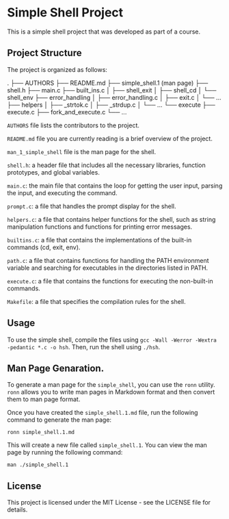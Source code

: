 # Simple Shell Project

This is a simple shell project that was developed as part of a course.

## Project Structure

The project is organized as follows:

.
├── AUTHORS
├── README.md
├── simple_shell.1 (man page)
├── shell.h
├── main.c
├── built_ins.c
│ ├── shell_exit
│ ├── shell_cd
│ └── shell_env
├── error_handling
│ ├── error_handling.c
│ ├── exit.c
│ └── ...
├── helpers
│ ├── _strtok.c
│ ├── _strdup.c
│ └── ...
└── execute
  ├── execute.c
  ├── fork_and_execute.c
  └── ...


`AUTHORS` file lists the contributors to the project. 

`README.md` file you are currently reading is a brief overview of the project. 

`man_1_simple_shell` file is the man page for the shell.

`shell.h`: a header file that includes all the necessary libraries, function prototypes, and global variables.

`main.c`: the main file that contains the loop for getting the user input, parsing the input, and executing the command.

`prompt.c`: a file that handles the prompt display for the shell.

`helpers.c`: a file that contains helper functions for the shell, such as string manipulation functions and functions for printing error messages.

`builtins.c`: a file that contains the implementations of the built-in commands (cd, exit, env).

`path.c`: a file that contains functions for handling the PATH environment variable and searching for 
executables in the directories listed in PATH.

`execute.c`: a file that contains the functions for executing the non-built-in commands.

`Makefile`: a file that specifies the compilation rules for the shell.


## Usage

To use the simple shell, compile the files using `gcc -Wall -Werror -Wextra -pedantic *.c -o hsh`. Then, run the shell using `./hsh`.

## Man Page Genaration.

To generate a man page for the `simple_shell`, you can use the `ronn` utility. `ronn` allows you to write man pages in Markdown format and then convert them to man page format.

Once you have created the `simple_shell.1.md` file, run the following command to generate the man page:

`ronn simple_shell.1.md`

This will create a new file called `simple_shell.1`. You can view the man page by running the following command:

`man ./simple_shell.1`

## License

This project is licensed under the MIT License - see the LICENSE file for details.

